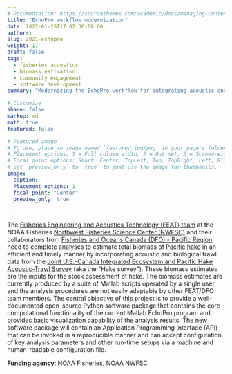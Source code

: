 ```yaml
---
# Documentation: https://sourcethemes.com/academic/docs/managing-content/
title: "EchoPro workflow modernization"
date: 2022-01-25T17:02:36-08:00
authors: 
slug: 2021-echopro
weight: 17
draft: false
tags: 
  - fisheries acoustics
  - biomass estimation
  - community engagement
  - software development
summary: "Modernizing the EchoPro workflow for integrating acoustic and biological survey samples for biomass estimation."

# Customize
share: false
markup: md
math: true
featured: false

# Featured image
# To use, place an image named `featured.jpg/png` in your page's folder.
# Placement options: 1 = Full column width, 2 = Out-set, 3 = Screen-width
# Focal point options: Smart, Center, TopLeft, Top, TopRight, Left, Right, BottomLeft, Bottom, BottomRight
# Set `preview_only` to `true` to just use the image for thumbnails.
image:
  caption:
  Placement options: 1
  focal_point: "Center"
  preview_only: true

---
```


The [Fisheries Engineering and Acoustics Technology (FEAT) team](https://www.fisheries.noaa.gov/west-coast/sustainable-fisheries/fisheries-engineering-and-acoustic-technologies-team) at the NOAA Fisheries [Northwest Fisheries Science Center (NWFSC)](https://www.fisheries.noaa.gov/about/northwest-fisheries-science-center) and their collaborators from [Fisheries and Oceans Canada (DFO) - Pacific Region](https://www.dfo-mpo.gc.ca/index-eng.htm) need to complete analyses to estimate total biomass of [Pacific hake](https://www.fisheries.noaa.gov/species/pacific-whiting) in an efficient and timely manner by incorporating acoustic and biological trawl data from the [Joint U.S.-Canada Integrated Ecosystem and Pacific Hake Acoustic-Trawl Survey](https://www.fisheries.noaa.gov/west-coast/science-data/joint-us-canada-integrated-ecosystem-and-pacific-hake-acoustic-trawl-survey) (aka the "Hake survey").
These biomass estimates are the inputs for the stock assessment of hake. The biomass estimates are currently produced by a suite of Matlab scripts operated by a single user, and the analysis procedures are not easily adaptable by other FEAT/DFO team members. The central objective of this project is to provide a well-documented open-source Python software package that contains the core computational functionality of the current Matlab EchoPro program and provides basic visualization capability of the analysis results. The new software package will contain an Application Programming Interface (API) that can be invoked in a reproducible manner and can accept configuration of key analysis parameters and other run-time setups via a machine and human-readable configuration file.

**Funding agency**: NOAA Fisheries, NOAA NWFSC
